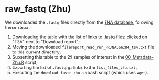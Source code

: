 # raw_fastq (Zhu)

We downloaded the `.fastq` files directly from the [ENA database](https://www.ebi.ac.uk/ena/browser/view/PRJNA566284), following these steps:
1. Downloading the table with the list of links to .fastq files: clicked on "TSV" next to "Download report";
2. Moving the downloaded `filereport_read_run_PRJNA566284_tsv.txt` file to this current directory;
3. Subsetting this table to the 29 samples of interest in the [00_Metadata-Zhu.R](../../../../scripts/analysis-individual/Zhu-2019/00_Metadata-Zhu.R) script;
4. Exporting the list of `.fastq.gz` links to the `list_files_zhu.txt`;
5. Executing the `download_fastq_zhu.sh` bash script (which uses `wget`).